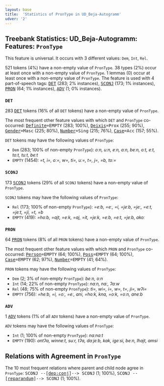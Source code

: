 ```yaml
---
layout: base
title:  'Statistics of PronType in UD_Beja-Autogramm'
udver: '2'
---
```


## Treebank Statistics: UD_Beja-Autogramm: Features: `PronType`

This feature is universal.
It occurs with 3 different values: `Dem`, `Int`, `Rel`.

521 tokens (4%) have a non-empty value of `PronType`.
38 types (2%) occur at least once with a non-empty value of `PronType`.
1 lemmas (0) occur at least once with a non-empty value of `PronType`.
The feature is used with 4 part-of-speech tags: <tt><a href="bej_autogramm-pos-DET.html">DET</a></tt> (283; 2% instances), <tt><a href="bej_autogramm-pos-SCONJ.html">SCONJ</a></tt> (173; 1% instances), <tt><a href="bej_autogramm-pos-PRON.html">PRON</a></tt> (64; 1% instances), <tt><a href="bej_autogramm-pos-ADV.html">ADV</a></tt> (1; 0% instances).

### `DET`

283 <tt><a href="bej_autogramm-pos-DET.html">DET</a></tt> tokens (16% of all `DET` tokens) have a non-empty value of `PronType`.

The most frequent other feature values with which `DET` and `PronType` co-occurred: <tt><a href="bej_autogramm-feat-Definite.html">Definite</a></tt><tt>=EMPTY</tt> (283; 100%), <tt><a href="bej_autogramm-feat-Deixis.html">Deixis</a></tt><tt>=Prox</tt> (255; 90%), <tt><a href="bej_autogramm-feat-Gender.html">Gender</a></tt><tt>=Masc</tt> (225; 80%), <tt><a href="bej_autogramm-feat-Number.html">Number</a></tt><tt>=Sing</tt> (215; 76%), <tt><a href="bej_autogramm-feat-Case.html">Case</a></tt><tt>=Acc</tt> (157; 55%).

`DET` tokens may have the following values of `PronType`:

* `Dem` (283; 100% of non-empty `PronType`): <em>oːn, uːn, eːn, aːn, beːn, oːt, eːt, toːt, tuːt, beːt</em>
* `EMPTY` (1454): <em>=t, i=, oː=, w=, ti=, uː=, t=, j=, =b, toː=</em>

### `SCONJ`

173 <tt><a href="bej_autogramm-pos-SCONJ.html">SCONJ</a></tt> tokens (29% of all `SCONJ` tokens) have a non-empty value of `PronType`.

`SCONJ` tokens may have the following values of `PronType`:

* `Rel` (173; 100% of non-empty `PronType`): <em>=eːb, =eː, =i, =jeːb, =jeː, =eːt, =jeːt, =ji, =t, =b</em>
* `EMPTY` (419): <em>=hoːb, =ajt, =eːk, =aj, =it, =jeːk, =eːb, =eːt, =jeːb, akoː</em>

### `PRON`

64 <tt><a href="bej_autogramm-pos-PRON.html">PRON</a></tt> tokens (8% of all `PRON` tokens) have a non-empty value of `PronType`.

The most frequent other feature values with which `PRON` and `PronType` co-occurred: <tt><a href="bej_autogramm-feat-Person.html">Person</a></tt><tt>=EMPTY</tt> (64; 100%), <tt><a href="bej_autogramm-feat-Poss.html">Poss</a></tt><tt>=EMPTY</tt> (64; 100%), <tt><a href="bej_autogramm-feat-Case.html">Case</a></tt><tt>=EMPTY</tt> (62; 97%), <tt><a href="bej_autogramm-feat-Number.html">Number</a></tt><tt>=EMPTY</tt> (41; 64%).

`PRON` tokens may have the following values of `PronType`:

* `Dem` (2; 3% of non-empty `PronType`): <em>beːn, oːn</em>
* `Int` (14; 22% of non-empty `PronType`): <em>naːn, naː, ʔaːw</em>
* `Rel` (48; 75% of non-empty `PronType`): <em>ti=, wi=, i=, w=, t=, ji=, wʔi=</em>
* `EMPTY` (756): <em>=heːb, =i, =oː, =eː, ani, =hoːk, kna, =oːk, =oːn, aneːb</em>

### `ADV`

1 <tt><a href="bej_autogramm-pos-ADV.html">ADV</a></tt> tokens (1% of all `ADV` tokens) have a non-empty value of `PronType`.

`ADV` tokens may have the following values of `PronType`:

* `Int` (1; 100% of non-empty `PronType`): <em>naːnaːt</em>
* `EMPTY` (190): <em>ontʔa, winneːt, suːr, tʔa, daːjeːb, kak, igeːsi, beːn, lhajt, amsi</em>

## Relations with Agreement in `PronType`

The 10 most frequent relations where parent and child node agree in `PronType`:
<tt>SCONJ --[<tt><a href="bej_autogramm-dep-dep-conj.html">dep:conj</a></tt>]--> SCONJ</tt> (1; 100%),
<tt>SCONJ --[<tt><a href="bej_autogramm-dep-reparandum.html">reparandum</a></tt>]--> SCONJ</tt> (1; 100%).

